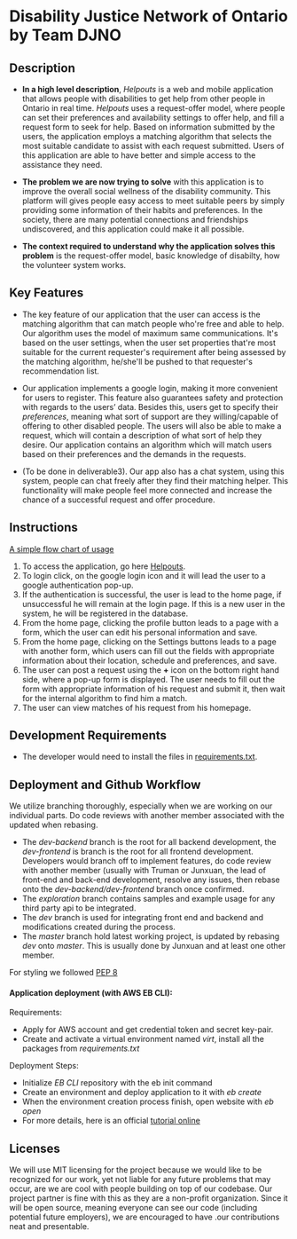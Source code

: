 # Disability Justice Network of Ontario by Team DJNO

## Description

- **In a high level description**, _Helpouts_ is a web and mobile application that allows people with disabilities to get help from other people in Ontario in real time. _Helpouts_ uses a request-offer model, where people can set their preferences and availability settings to offer help, and fill a request form to seek for help. Based on information submitted by the users, the application employs a matching algorithm that selects the most suitable candidate to assist with each request submitted. Users of this application are able to have better and simple access to the assistance they need.


- **The problem we are now trying to solve** with this application is to improve the overall social wellness of the disability community. This platform will gives people easy access to meet suitable peers by simply providing some information of their habits and preferences. In the society, there are many potential connections and friendships undiscovered, and this application could make it all possible.

- **The context required to understand why the application solves this problem** is the request-offer model, basic knowledge of disabilty, how the volunteer system works.

## Key Features

- The key feature of our application that the user can access is the matching algorithm that can match people who're free and able to help. Our algorithm uses the model of maximum same communications. It's based on the user settings, when the user set properties that're most suitable for the current requester's requirement after being assessed by the matching algorithm, he/she'll be pushed to that requester's recommendation list.

- Our application implements a google login, making it more convenient for users to register. This feature also guarantees safety and protection with regards to the users’ data. Besides this, users get to specify their _preferences_, meaning what sort of support are they willing/capable of offering to other disabled people. The users will also be able to make a request, which will contain a description of what sort of help they desire. Our application contains an algorithm which will match users based on their preferences and the demands in the requests.

- (To be done in deliverable3). Our app also has a chat system, using this system, people can chat freely after they find their matching helper. This functionality will make
  people feel more connected and increase the chance of a successful request and offer procedure.

## Instructions

[A simple flow chart of usage](https://drive.google.com/file/d/1hJMwSYwBMfhrg_YZIf8n2Rj9pvBhni62/view?fbclid=IwAR2_qGChIsXfY5gOgJaXTHqk29LqYY4yDIBpSYdxJZYvKpAe2e_x-GtED28)
1.	To access the application, go here [Helpouts](http://helpoutsbackend.eba-sjgpbyfy.us-east-2.elasticbeanstalk.com/index.html).
2.	To login click, on the google login icon and it will lead the user to a google authentication pop-up.
3.	If the authentication is successful, the user is lead to the home page, if unsuccessful he will remain at the login page. If this is a new user in the system, he will be registered in the database.
4.	From the home page, clicking the profile button leads to a page with a form, which the user can edit his personal information and save.
5.	From the home page, clicking on the Settings buttons leads to a page with another form, which users can fill out the fields with appropriate information about their location, schedule and preferences, and save.
6.	The user can post a request using the **+** icon on the bottom right hand side, where a pop-up form is displayed. The user needs to fill out the form with appropriate information of his request and submit it, then wait for the internal algorithm to find him a match.
7.  The user can view matches of his request from his homepage.

## Development Requirements

- The developer would need to install the files in [requirements.txt](https://github.com/csc301-winter-2020/team-project-14-djno/blob/master/backend/requirements.txt).

## Deployment and Github Workflow
We utilize branching thoroughly, especially when we are working on our individual parts. Do code reviews with another member associated with the updated when rebasing.
- The *dev-backend* branch is the root for all backend development, the *dev-frontend* is branch is the root for all frontend development. Developers would branch off to implement features, do code review with another member (usually with Truman or Junxuan, the lead of front-end and back-end development, resolve any issues, then rebase onto the *dev-backend/dev-frontend* branch once confirmed.
- The *exploration* branch contains samples and example usage for any third party api to be integrated.
- The *dev* branch is used for integrating front end and backend and modifications created during the process.
- The *master* branch hold latest working project, is updated by rebasing *dev* onto *master*. This is usually done by Junxuan and at least one other member.

For styling we followed [PEP 8](https://www.python.org/dev/peps/pep-0008/)

#### Application deployment (with AWS EB CLI):

Requirements:
- Apply for AWS account and get credential token and secret key-pair.
- Create and activate a virtual environment named *virt*, install all the packages from *requirements.txt*

Deployment Steps: 
- Initialize *EB CLI* repository with the eb init command
- Create an environment and deploy  application to it with *eb create*
- When the environment creation process finish, open website with *eb open*
- For more details, here is an official [tutorial online](https://docs.aws.amazon.com/elasticbeanstalk/latest/dg/create-deploy-python-flask.html)

## Licenses

We will use MIT licensing for the project because we would like to be recognized for our work, yet not liable for any future problems that may occur, are we are cool with people building on top of our codebase. Our project partner is fine with this as they are a non-profit organization. Since it will be open source, meaning everyone can see our code (including potential future employers), we are encouraged to have .our contributions neat and presentable.
